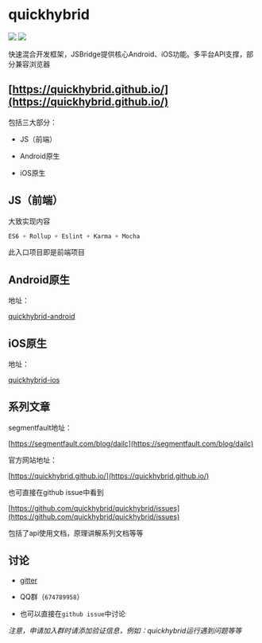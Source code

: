 # quickhybrid

[![](https://img.shields.io/badge/codestyle-eslint-brightgreen.svg)](https://eslint.org/)
[![](https://img.shields.io/gitter/room/nwjs/nw.js.svg)](https://gitter.im/quickhybridgroup/quickhybrid)

快速混合开发框架，JSBridge提供核心Android、iOS功能。多平台API支撑，部分兼容浏览器

## [https://quickhybrid.github.io/](https://quickhybrid.github.io/)

包括三大部分：

- JS（前端）

- Android原生

- iOS原生

## JS（前端）

大致实现内容

```js
ES6 + Rollup + Eslint + Karma + Mocha
```

此入口项目即是前端项目

## Android原生

地址：

[quickhybrid-android](https://github.com/quickhybrid/quickhybrid-android)

## iOS原生

地址：

[quickhybrid-ios](https://github.com/quickhybrid/quickhybrid-ios)

## 系列文章

segmentfault地址：

[https://segmentfault.com/blog/dailc](https://segmentfault.com/blog/dailc)

官方网站地址：

[https://quickhybrid.github.io/](https://quickhybrid.github.io/)

也可直接在github issue中看到

[https://github.com/quickhybrid/quickhybrid/issues](https://github.com/quickhybrid/quickhybrid/issues)


包括了api使用文档，原理讲解系列文档等等

## 讨论

- [gitter](https://gitter.im/quickhybridgroup/quickhybrid)

- QQ群（`674789958`）

- 也可以直接在`github issue`中讨论

_注意，申请加入群时请添加验证信息，例如：quickhybrid运行遇到问题等等_
